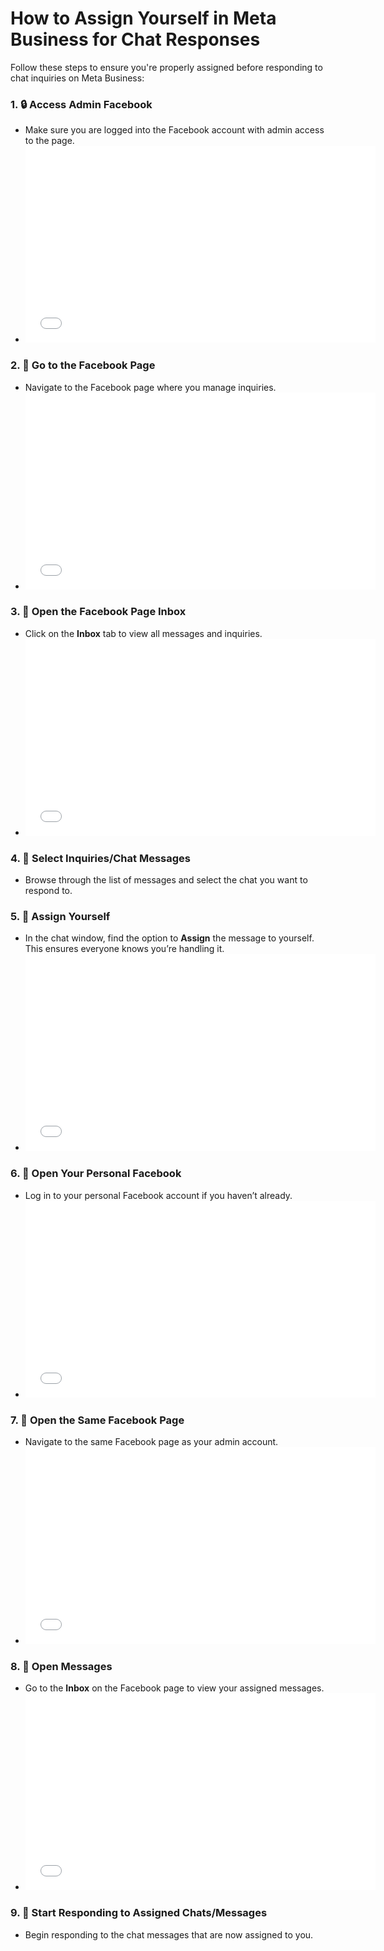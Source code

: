 # How to Assign Yourself in Meta Business for Chat Responses

Follow these steps to ensure you're properly assigned before responding to chat inquiries on Meta Business:

### 1. :lock: Access Admin Facebook
   - Make sure you are logged into the Facebook account with admin access to the page.
   - <iframe width="560" height="315" src="/video/how-to-assign-yourself-in-meta-business-for-chat-responses/1-access-admin-facebook.mp4" frameborder="0" allowfullscreen></iframe>

### 2. :page_facing_up: Go to the Facebook Page
   - Navigate to the Facebook page where you manage inquiries.
   - <iframe width="560" height="315" src="/video/how-to-assign-yourself-in-meta-business-for-chat-responses/2-go-to-the-facebook-page.mp4" frameborder="0" allowfullscreen></iframe>

### 3. :envelope_with_arrow: Open the Facebook Page Inbox
   - Click on the **Inbox** tab to view all messages and inquiries.
   - <iframe width="560" height="315" src="/video/how-to-assign-yourself-in-meta-business-for-chat-responses/3-open-the-facebook-page-inbox.mp4" frameborder="0" allowfullscreen></iframe>

### 4. :speech_balloon: Select Inquiries/Chat Messages
   - Browse through the list of messages and select the chat you want to respond to.

### 5. :pencil: Assign Yourself
   - In the chat window, find the option to **Assign** the message to yourself. This ensures everyone knows you’re handling it.
   - <iframe width="560" height="315" src="/video/how-to-assign-yourself-in-meta-business-for-chat-responses/4-assign-yourself.mp4" frameborder="0" allowfullscreen></iframe>

### 6. :bust_in_silhouette: Open Your Personal Facebook
   - Log in to your personal Facebook account if you haven’t already.
   - <iframe width="560" height="315" src="/video/how-to-assign-yourself-in-meta-business-for-chat-responses/5-open-your-personal-facebook.mp4" frameborder="0" allowfullscreen></iframe>

### 7. :page_with_curl: Open the Same Facebook Page
   - Navigate to the same Facebook page as your admin account.
   - <iframe width="560" height="315" src="/video/how-to-assign-yourself-in-meta-business-for-chat-responses/6-open-the-same-facebook-page.mp4" frameborder="0" allowfullscreen></iframe>

### 8. :incoming_envelope: Open Messages
   - Go to the **Inbox** on the Facebook page to view your assigned messages.
   - <iframe width="560" height="315" src="/video/how-to-assign-yourself-in-meta-business-for-chat-responses/7-open-messages.mp4" frameborder="0" allowfullscreen></iframe>

### 9. :speech_balloon: Start Responding to Assigned Chats/Messages
   - Begin responding to the chat messages that are now assigned to you.